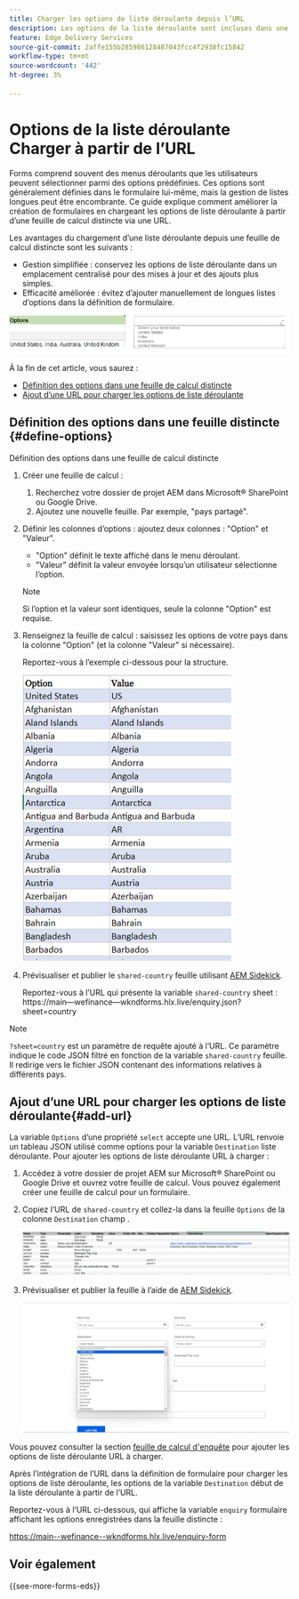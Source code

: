 ```yaml
---
title: Charger les options de liste déroulante depuis l’URL
description: Les options de la liste déroulante sont incluses dans une feuille de calcul distincte, puis importées dans la feuille de calcul principale via l’URL fournie.
feature: Edge Delivery Services
source-git-commit: 2affe155b285986128487043fcc4f2938fc15842
workflow-type: tm+mt
source-wordcount: '442'
ht-degree: 3%

---
```



# Options de la liste déroulante Charger à partir de l’URL

Forms comprend souvent des menus déroulants que les utilisateurs peuvent sélectionner parmi des options prédéfinies. Ces options sont généralement définies dans le formulaire lui-même, mais la gestion de listes longues peut être encombrante. Ce guide explique comment améliorer la création de formulaires en chargeant les options de liste déroulante à partir d’une feuille de calcul distincte via une URL.


Les avantages du chargement d’une liste déroulante depuis une feuille de calcul distincte sont les suivants :

* Gestion simplifiée : conservez les options de liste déroulante dans un emplacement centralisé pour des mises à jour et des ajouts plus simples.
* Efficacité améliorée : évitez d’ajouter manuellement de longues listes d’options dans la définition de formulaire.




![Options de liste déroulante](/help/forms/assets/drop-down-options.png)


À la fin de cet article, vous saurez :

* [Définition des options dans une feuille de calcul distincte](#define-options)
* [Ajout d’une URL pour charger les options de liste déroulante](#add-url)

## Définition des options dans une feuille distincte {#define-options}

Définition des options dans une feuille de calcul distincte

1. Créer une feuille de calcul :
   1. Recherchez votre dossier de projet AEM dans Microsoft® SharePoint ou Google Drive.
   1. Ajoutez une nouvelle feuille. Par exemple, &quot;pays partagé&quot;.
1. Définir les colonnes d’options : ajoutez deux colonnes : &quot;Option&quot; et &quot;Valeur&quot;.
   * &quot;Option&quot; définit le texte affiché dans le menu déroulant.
   * &quot;Valeur&quot; définit la valeur envoyée lorsqu’un utilisateur sélectionne l’option.

   >[!NOTE]
   >
   >Si l’option et la valeur sont identiques, seule la colonne &quot;Option&quot; est requise.

1. Renseignez la feuille de calcul : saisissez les options de votre pays dans la colonne &quot;Option&quot; (et la colonne &quot;Valeur&quot; si nécessaire).

   Reportez-vous à l’exemple ci-dessous pour la structure.

   ![Liste déroulante pour le pays](/help/forms/assets/drop-down-country-options.png)

1. Prévisualiser et publier le `shared-country` feuille utilisant [AEM Sidekick](https://www.aem.live/developer/tutorial#preview-and-publish-your-content).

   Reportez-vous à l’URL qui présente la variable `shared-country` sheet : https://main—wefinance—wkndforms.hlx.live/enquiry.json?sheet=country

>[!NOTE]
>
> `?sheet=country` est un paramètre de requête ajouté à l’URL. Ce paramètre indique le code JSON filtré en fonction de la variable `shared-country` feuille. Il redirige vers le fichier JSON contenant des informations relatives à différents pays.

## Ajout d’une URL pour charger les options de liste déroulante{#add-url}

La variable `Options` d’une propriété `select` accepte une URL. L’URL renvoie un tableau JSON utilisé comme options pour la variable `Destination` liste déroulante. Pour ajouter les options de liste déroulante URL à charger :

1. Accédez à votre dossier de projet AEM sur Microsoft® SharePoint ou Google Drive et ouvrez votre feuille de calcul. Vous pouvez également créer une feuille de calcul pour un formulaire.
1. Copiez l’URL de `shared-country` et collez-la dans la feuille `Options` de la colonne `Destination` champ .

   ![Feuille de calcul de demande](/help/forms/assets/drop-down-enquiry.png)

1. Prévisualiser et publier la feuille à l’aide de [AEM Sidekick](https://www.aem.live/developer/tutorial#preview-and-publish-your-content).


   ![Liste déroulante pour le pays](/help/forms/assets/load-dropdown-options-form.png)

Vous pouvez consulter la section [feuille de calcul d&#39;enquête](/help/forms/assets/enquiry-options.xlsx) pour ajouter les options de liste déroulante URL à charger.

Après l’intégration de l’URL dans la définition de formulaire pour charger les options de liste déroulante, les options de la variable `Destination` début de la liste déroulante à partir de l’URL.

Reportez-vous à l’URL ci-dessous, qui affiche la variable `enquiry` formulaire affichant les options enregistrées dans la feuille distincte :

https://main--wefinance--wkndforms.hlx.live/enquiry-form

## Voir également

{{see-more-forms-eds}}


